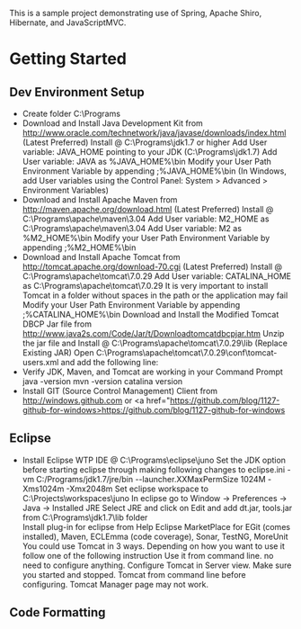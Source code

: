 This is a sample project demonstrating use of Spring, Apache Shiro, Hibernate, and JavaScriptMVC.

# Getting Started

## Dev Environment Setup

* Create folder C:\Programs
* Download and Install Java Development Kit from <a href="http://www.oracle.com/technetwork/java/javase/downloads/index.html">http://www.oracle.com/technetwork/java/javase/downloads/index.html</a> (Latest Preferred)
  Install @ C:\Programs\jdk1.7 or higher
  Add User variable: JAVA_HOME pointing to your JDK (C:\Programs\jdk1.7)
  Add User variable: JAVA as %JAVA_HOME%\bin
  Modify your User Path Environment Variable by appending ;%JAVA_HOME%\bin
  (In Windows, add User variables using the Control Panel: System &gt; Advanced &gt; Environment Variables)
* Download and Install Apache Maven from <a href="http://maven.apache.org/download.html">http://maven.apache.org/download.html</a> (Latest Preferred)
  Install @ C:\Programs\apache\maven\3.04
  Add User variable: M2_HOME as C:\Programs\apache\maven\3.04
  Add User variable: M2 as %M2_HOME%\bin
  Modify your User Path Environment Variable by appending ;%M2_HOME%\bin
* Download and Install Apache Tomcat from <a href="http://tomcat.apache.org/download-70.cgi">http://tomcat.apache.org/download-70.cgi</a> (Latest Preferred)
  Install @ C:\Programs\apache\tomcat\7.0.29
  Add User variable: CATALINA_HOME as C:\Programs\apache\tomcat\7.0.29
  It is very important to install Tomcat in a folder without spaces in the path or the application may fail
  Modify your User Path Environment Variable by appending ;%CATALINA_HOME%\bin
  Download and Install the Modified Tomcat DBCP Jar file from <a href="http://www.java2s.com/Code/Jar/t/Downloadtomcatdbcpjar.htm">http://www.java2s.com/Code/Jar/t/Downloadtomcatdbcpjar.htm</a>
  Unzip the jar file and Install @ C:\Programs\apache\tomcat\7.0.29\lib (Replace Existing JAR)
  Open C:\Programs\apache\tomcat\7.0.29\conf\tomcat-users.xml and add the following line:
    <user username="admin" password="" roles="manager-gui, manager-script, manager-jmx, manager-status"/>
* Verify JDK, Maven, and Tomcat are working in your Command Prompt
  java -version
  mvn -version
  catalina version
* Install GIT (Source Control Management) Client from <a href="http://windows.github.com">http://windows.github.com</a> or <a href="https://github.com/blog/1127-github-for-windows>https://github.com/blog/1127-github-for-windows</a>

## Eclipse

* Install Eclipse WTP IDE @ C:\Programs\eclipse\juno
  Set the JDK option before starting eclipse through making following changes to eclipse.ini
    -vm
    C:/Programs/jdk1.7/jre/bin
    --launcher.XXMaxPermSize
    1024M
    -Xms1024m
    -Xmx2048m
  Set eclipse workspace to C:\Projects\workspaces\juno
  In eclipse go to Window -&gt; Preferences -&gt; Java -&gt; Installed JRE
  Select JRE and click on Edit and add dt.jar, tools.jar from C:\Programs\jdk1.7\lib folder</li>
  Install plug-in for eclipse from Help Eclipse MarketPlace for EGit (comes installed), Maven, ECLEmma  (code coverage), Sonar, TestNG, MoreUnit
  You could use Tomcat in 3 ways. Depending on how you want to use it follow one of the following instruction
    Use it from command line. no need to configure anything.
    Configure Tomcat in Server view. Make sure you started and stopped.
    Tomcat from command line before configuring. Tomcat Manager page may not work.

## Code Formatting
